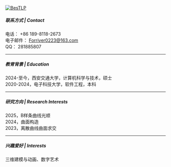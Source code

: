 [![BesTLP](https://img.shields.io/badge/BesTLP-github-blue?logo=github)](https://github.com/BesTLP)

##### 联系方式 | Contact  
电话： +86 189-8118-2673  
电子邮件： Forriver0223@163.com  
QQ： 281885807

---

##### 教育背景 | Education  
2024-至今，西安交通大学，计算机科学与技术，硕士  
2020-2024，电子科技大学，软件工程，本科

---

##### 研究方向 | Research Interests  
2025，B样条曲线光顺  
2024，曲面构造  
2023，离散曲线曲面求交

---

##### 兴趣爱好 | Interests  
三维建模与动画、数字艺术